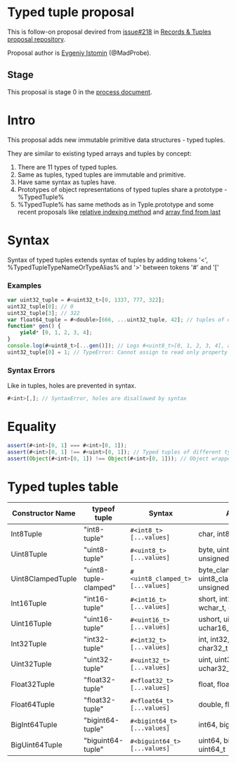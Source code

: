 # Typed tuple proposal

This is follow-on proposal devired from [issue#218](https://github.com/tc39/proposal-record-tuple/issues/218) in [Records & Tuples proposal repository](https://github.com/tc39/proposal-record-tuple).

Proposal author is [Evgeniy Istomin](https://github.com/MadProbe) (@MadProbe).

## Stage

This proposal is stage 0 in the [process document](https://tc39.github.io/process-document/).

# Intro

This proposal adds new immutable primitive data structures - typed tuples.

They are similar to existing typed arrays and tuples by concept:

1. There are 11 types of typed tuples.
2. Same as tuples, typed tuples are immutable and primitive.
3. Have same syntax as tuples have.
4. Prototypes of object representations of typed tuples share a prototype - %TypedTuple%
5. %TypedTuple% has same methods as in Typle.prototype and some recent proposals like [relative indexing method](https://github.com/tc39/proposal-relative-indexing-method) and [array find from last](https://github.com/tc39/proposal-array-find-from-last)

# Syntax

Syntax of typed tuples extends syntax of tuples by adding tokens '<', %TypedTupleTypeNameOrTypeAlias% and '>' between tokens '#' and '['

### Examples

```js
var uint32_tuple = #<uint32_t>[0, 1337, 777, 322];
uint32_tuple[0]; // 0
uint32_tuple[3]; // 322
var float64_tuple = #<double>[666, ...uint32_tuple, 42]; // tuples of other types can be "rested" to tuple of another type
function* gen() {
    yield* [0, 1, 2, 3, 4];
}
console.log(#<uint8_t>[...gen()]); // Logs #<uint8_t>[0, 1, 2, 3, 4], any iterator can be used when "resting" into typed tuple
uint32_tuple[0] = 1; // TypeError: Cannot assign to read only property '0' of object '[object Uint32Tuple]'
```

### Syntax Errors
Like in tuples, holes are prevented in syntax.
```js
#<int>[,]; // SyntaxError, holes are disallowed by syntax
```

# Equality

```js
assert(#<int>[0, 1] === #<int>[0, 1]);
assert(#<int>[0, 1] !== #<uint>[0, 1]); // Typed tuples of different types are not equal even if they have same contents
assert(Object(#<int>[0, 1]) !== Object(#<int>[0, 1])); // Object wrappers are different even if they wrap same typed tuple
```

# Typed tuples table

| Constructor Name  | typeof tuple          | Syntax                          | Aliases                                            |
| ----------------- | --------------------- | ------------------------------- | -------------------------------------------------- |
| Int8Tuple         | "int8-tuple"          | `#<int8_t>[...values]`          | char, int8, signed_char                            |
| Uint8Tuple        | "uint8-tuple"         | `#<uint8_t>[...values]`         | byte, uint8, unsigned_char                         |
| Uint8ClampedTuple | "uint8-tuple-clamped" | `#<uint8_clamped_t>[...values]` | byte_clamped, uint8_clamped, unsigned_char_clamped |
| Int16Tuple        | "int16-tuple"         | `#<int16_t>[...values]`         | short, int16, char16, wchar_t, char16_t            |
| Uint16Tuple       | "uint16-tuple"        | `#<uint16_t>[...values]`        | ushort, uint16, uchar16, uchar16_t                 |
| Int32Tuple        | "int32-tuple"         | `#<int32_t>[...values]`         | int, int32, char32, char32_t                       |
| Uint32Tuple       | "uint32-tuple"        | `#<uint32_t>[...values]`        | uint, uint32, uchar32, uchar32_t                   |
| Float32Tuple      | "float32-tuple"       | `#<float32_t>[...values]`       | float, float32                                     |
| Float64Tuple      | "float32-tuple"       | `#<float64_t>[...values]`       | double, float64                                    |
| BigInt64Tuple     | "bigint64-tuple"      | `#<bigint64_t>[...values]`      | int64, bigint64, int64_t                           |
| BigUint64Tuple    | "biguint64-tuple"     | `#<biguint64_t>[...values]`     | uint64, biguint64, uint64_t                        |

<!-- ## Before creating a proposal

Please ensure the following:

  1. You have read the [process document](https://tc39.github.io/process-document/)
  1. You have reviewed the [existing proposals](https://github.com/tc39/proposals/)
  1. You are aware that your proposal requires being a member of TC39, or locating a TC39 delegate to "champion" your proposal

## Maintain your proposal repo

  1. Make your changes to `spec.emu` (ecmarkup uses HTML syntax, but is not HTML, so I strongly suggest not naming it ".html")
  1. Any commit that makes meaningful changes to the spec, should run `npm run build` and commit the resulting output.
  1. Whenever you update `ecmarkup`, run `npm run build` and commit any changes that come from that dependency.

  [explainer]: https://github.com/tc39/how-we-work/blob/HEAD/explainer.md -->
